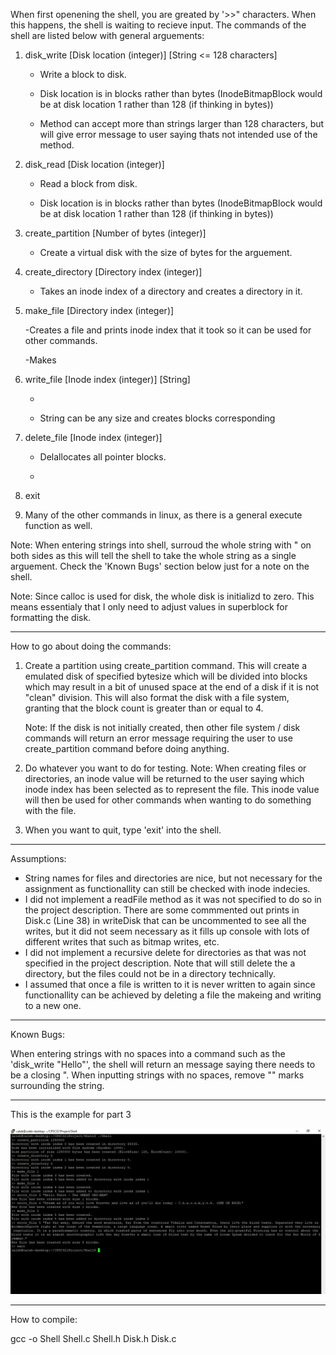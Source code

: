 When first openening the shell, you are greated by '>>" characters. When this happens,
the shell is waiting to recieve input. The commands of the shell are listed below with general arguements:

1) disk_write [Disk location (integer)] [String <= 128 characters]
    - Write a block to disk.
    
    - Disk location is in blocks rather than bytes (InodeBitmapBlock would be at disk location 1 rather than 128 (if thinking in bytes))
    
    - Method can accept more than strings larger than 128 characters, but will give error message to user
    saying thats not intended use of the method.

2) disk_read [Disk location (integer)]
    
    - Read a block from disk.
    
    - Disk location is in blocks rather than bytes (InodeBitmapBlock would be at disk location 1 rather than 128 (if thinking in bytes))

3) create_partition [Number of bytes (integer)]

    - Create a virtual disk with the size of bytes for the arguement.

4) create_directory [Directory index (integer)]

    - Takes an inode index of a directory and creates a directory in it.

5) make_file [Directory index (integer)]

    -Creates a file and prints inode index that it took so it can be used for other commands.
    
    -Makes

6) write_file [Inode index (integer)] [String]

    -
    
    - String can be any size and creates blocks corresponding

7) delete_file [Inode index (integer)]

    - Delallocates all pointer blocks.
   
   -

8) exit

9) Many of the other commands in linux, as there is a general execute function as well.

Note: When entering strings into shell, surroud the whole string with " on both sides as
this will tell the shell to take the whole string as a single arguement. Check the 'Known Bugs'
section below just for a note on the shell.

Note: Since calloc is used for disk, the whole disk is initializd to zero. This means essentialy
that I only need to adjust values in superblock for formatting the disk. 


__________________________________________________________________________________________________


How to go about doing the commands:

1) Create a partition using create_partition command.
    This will create a emulated disk of specified bytesize which will be divided into blocks
    which may result in a bit of unused space at the end of a disk if it is not "clean" division.
    This will also format the disk with a file system, granting that the block count is greater than
    or equal to 4.
    
    Note: If the disk is not initially created, then other file system / disk commands will return an
    error message requiring the user to use create_partition command before doing anything.


2) Do whatever you want to do for testing.
    Note: When creating files or directories, an inode value will be returned to the user saying which
    inode index has been selected as to represent the file. This inode value will then be used for other
    commands when wanting to do something with the file.
    

3) When you want to quit, type 'exit' into the shell.

__________________________________________________________________________________________________


Assumptions:
 - String names for files and directories are nice, but not necessary for the assignment
   as functionallity can still be checked with inode indecies.
 - I did not implement a readFile method as it was not specified to do so in the project description.
   There are some commmented out prints in Disk.c (Line 38) in writeDisk that can be uncommented to see all the writes,
   but it did not seem necessary as it fills up console with lots of different writes that such as bitmap writes, etc.
 - I did not implement a recursive delete for directories as that was not specified in the project description.
   Note that will still delete the a directory, but the files could not be in a directory technically.
 - I assumed that once a file is written to it is never written to again since functionallity can be achieved by
    deleting a file the makeing and writing to a new one.


__________________________________________________________________________________________________


Known Bugs:

When entering strings with no spaces into a command such as the 'disk_write "Hello"',
the shell will return an message saying there needs to be a closing ". When inputting strings
with no spaces, remove "" marks surrounding the string.
__________________________________________________________________________________________________

This is the example for part 3


![Problem 2 image](Images/CPSC321Project.jpg)



___________________________________________________________________________________________________

How to compile:


gcc -o Shell Shell.c Shell.h Disk.h Disk.c